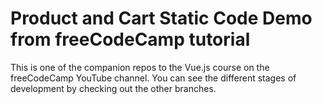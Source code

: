 # Product and Cart Static Code Demo from freeCodeCamp tutorial

This is one of the companion repos to the Vue.js course on the freeCodeCamp YouTube channel.
You can see the different stages of development by checking out the other branches.

